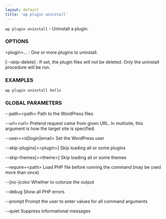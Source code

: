 ```yaml
---
layout: default
title: 'wp plugin uninstall'
---
```


`wp plugin uninstall` - Uninstall a plugin.

### OPTIONS

&lt;plugin&gt;...
: One or more plugins to uninstall.

[\--skip-delete]
: If set, the plugin files will not be deleted. Only the uninstall procedure
will be run.

### EXAMPLES

    wp plugin uninstall hello

### GLOBAL PARAMETERS

  \--path=&lt;path&gt;
      Path to the WordPress files

  \--url=&lt;url&gt;
      Pretend request came from given URL. In multisite, this argument is how the target site is specified.

  \--user=&lt;id|login|email&gt;
      Set the WordPress user

  \--skip-plugins[=&lt;plugin&gt;]
      Skip loading all or some plugins

  \--skip-themes[=&lt;theme&gt;]
      Skip loading all or some themes

  \--require=&lt;path&gt;
      Load PHP file before running the command (may be used more than once)

  \--[no-]color
      Whether to colorize the output

  \--debug
      Show all PHP errors

  \--prompt
      Prompt the user to enter values for all command arguments

  \--quiet
      Suppress informational messages



